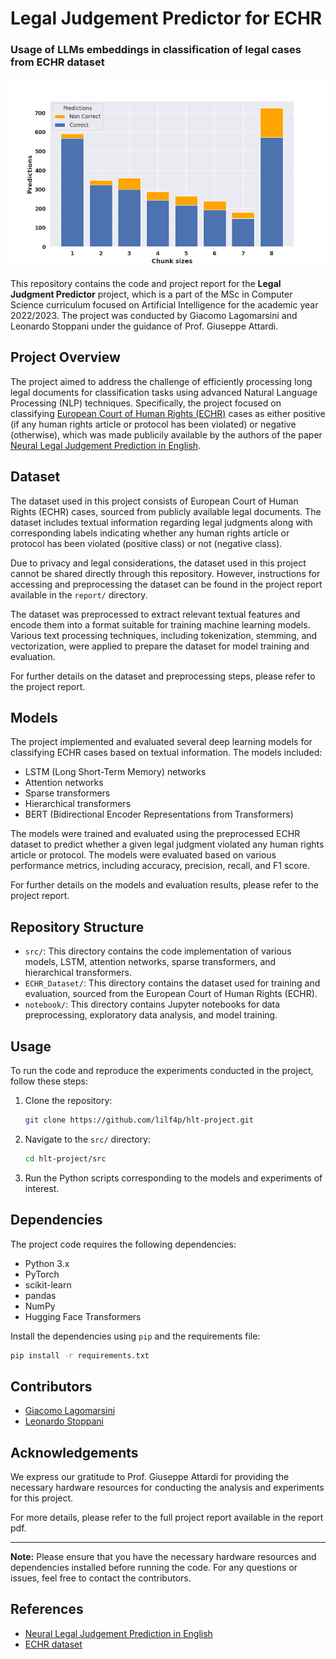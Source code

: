 # Legal Judgement Predictor for ECHR
### Usage of LLMs embeddings in classification of legal cases from ECHR dataset
![echr](images/chunks_pred_isto.png)

This repository contains the code and project report for the **Legal Judgment Predictor** project, which is a part of the MSc in Computer Science curriculum focused on Artificial Intelligence for the academic year 2022/2023. The project was conducted by Giacomo Lagomarsini and Leonardo Stoppani under the guidance of Prof. Giuseppe Attardi.

## Project Overview

The project aimed to address the challenge of efficiently processing long legal documents for classification tasks using advanced Natural Language Processing (NLP) techniques. Specifically, the project focused on classifying [European Court of Human Rights (ECHR)][def1] cases as either positive (if any human rights article or protocol has been violated) or negative (otherwise), which was made publicily available by the authors of the paper [Neural Legal Judgement Prediction in English][def2].

## Dataset

The dataset used in this project consists of European Court of Human Rights (ECHR) cases, sourced from publicly available legal documents. The dataset includes textual information regarding legal judgments along with corresponding labels indicating whether any human rights article or protocol has been violated (positive class) or not (negative class). 

Due to privacy and legal considerations, the dataset used in this project cannot be shared directly through this repository. However, instructions for accessing and preprocessing the dataset can be found in the project report available in the `report/` directory. 

The dataset was preprocessed to extract relevant textual features and encode them into a format suitable for training machine learning models. Various text processing techniques, including tokenization, stemming, and vectorization, were applied to prepare the dataset for model training and evaluation. 

For further details on the dataset and preprocessing steps, please refer to the project report.

## Models

The project implemented and evaluated several deep learning models for classifying ECHR cases based on textual information. The models included:

- LSTM (Long Short-Term Memory) networks
- Attention networks
- Sparse transformers
- Hierarchical transformers
- BERT (Bidirectional Encoder Representations from Transformers)

The models were trained and evaluated using the preprocessed ECHR dataset to predict whether a given legal judgment violated any human rights article or protocol. The models were evaluated based on various performance metrics, including accuracy, precision, recall, and F1 score.

For further details on the models and evaluation results, please refer to the project report.

## Repository Structure

- `src/`: This directory contains the code implementation of various models, LSTM, attention networks, sparse transformers, and hierarchical transformers.
- `ECHR_Dataset/`: This directory contains the dataset used for training and evaluation, sourced from the European Court of Human Rights (ECHR).
- `notebook/`: This directory contains Jupyter notebooks for data preprocessing, exploratory data analysis, and model training.

## Usage

To run the code and reproduce the experiments conducted in the project, follow these steps:

1. Clone the repository:

   ```bash
   git clone https://github.com/lilf4p/hlt-project.git
   ```

2. Navigate to the `src/` directory:

   ```bash
   cd hlt-project/src
   ```

3. Run the Python scripts corresponding to the models and experiments of interest.

## Dependencies

The project code requires the following dependencies:

- Python 3.x
- PyTorch
- scikit-learn
- pandas
- NumPy
- Hugging Face Transformers

Install the dependencies using `pip` and the requirements file:

```bash
pip install -r requirements.txt
```

## Contributors

- [Giacomo Lagomarsini](https://github.com/g-lago8)
- [Leonardo Stoppani](https://github.com/lilf4p)

## Acknowledgements

We express our gratitude to Prof. Giuseppe Attardi for providing the necessary hardware resources for conducting the analysis and experiments for this project.

For more details, please refer to the full project report available in the report pdf.

---
**Note:** Please ensure that you have the necessary hardware resources and dependencies installed before running the code. For any questions or issues, feel free to contact the contributors.

## References
- [Neural Legal Judgement Prediction in English][def2]
- [ECHR dataset][def1]

[def1]: https://archive.org/details/ECHR-ACL2019
[def2]: https://aclanthology.org/P19-1424.pdf
